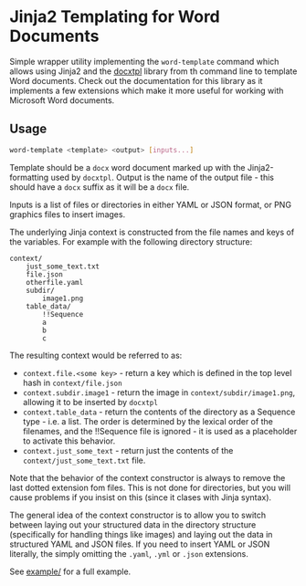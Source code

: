 # Jinja2 Templating for Word Documents

Simple wrapper utility implementing the `word-template` command which allows using Jinja2 and the
[docxtpl](https://docxtpl.readthedocs.io/en/latest/) library from th command line to template Word
documents. Check out the documentation for this library as it implements a few extensions which
make it more useful for working with Microsoft Word documents.

## Usage

```bash
word-template <template> <output> [inputs...]
```

Template should be a `docx` word document marked up with the Jinja2-formatting used by `docxtpl`.
Output is the name of the output file - this should have a `docx` suffix as it will be a `docx` file.

Inputs is a list of files or directories in either YAML or JSON format, or PNG graphics files to
insert images.

The underlying Jinja context is constructed from the file names and keys of the variables. For example
with the following directory structure:

```
context/
    just_some_text.txt
    file.json
    otherfile.yaml
    subdir/
        image1.png
    table_data/
        !!Sequence
        a
        b
        c
```

The resulting context would be referred to as:
* `context.file.<some key>` - return a key which is defined in the top level hash in `context/file.json`
* `context.subdir.image1` - return the image in `context/subdir/image1.png`, allowing it to be inserted by `docxtpl`
* `context.table_data` - return the contents of the directory as a Sequence type - i.e. a list. The order is determined
  by the lexical order of the filenames, and the !!Sequence file is ignored - it is used as a placeholder to activate
  this behavior.
* `context.just_some_text` - return just the contents of the `context/just_some_text.txt` file.

Note that the behavior of the context constructor is always to remove the last dotted extension fom files.
This is not done for directories, but you will cause problems if you insist on this (since it clases with Jinja syntax).

The general idea of the context constructor is to allow you to switch between laying out your structured data in the
directory structure (specifically for handling things like images) and laying out the data in structured YAML and JSON
files. If you need to insert YAML or JSON literally, the simply omitting the `.yaml`, `.yml` or `.json` extensions.

See [example/](example/) for a full example.
